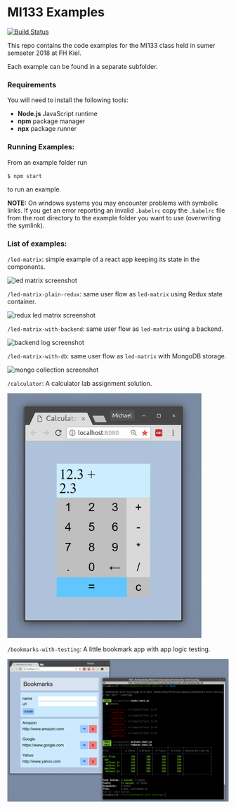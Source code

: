 # MI133 Examples

[![Build Status](https://travis-ci.org/mjleehh/mi133-examples.svg?branch=master)](https://travis-ci.org/mjleehh/mi133-examples)

This repo contains the code examples for the MI133 class held in sumer semseter
2018 at FH Kiel.

Each example can be found in a separate subfolder.

### Requirements

You will need to install the following tools:

* **Node.js** JavaScript runtime
* **npm** package manager
* **npx** package runner

### Running Examples:

From an example folder run

```bash
$ npm start
```

to run an example.

**NOTE:** On windows systems you may encounter problems with symbolic links. If
you get an error reporting an invalid `.babelrc` copy the `.babelrc` file from
the root directory to the example folder you want to use
(overwriting the symlink).

### List of examples:

`/led-matrix`: simple example of a react app keeping its state in the components.

![led matrix screenshot](resources/led-matrix.png)

`/led-matrix-plain-redux`: same user flow as `led-matrix` using Redux state container.

![redux led matrix screenshot](resources/led-matrix-plain-redux.png)

`/led-matrix-with-backend`: same user flow as `led-matrix` using a backend.

![backend log screenshot](resources/led-matrix-with-backend.png)

`/led-matrix-with-db`: same user flow as `led-matrix` with MongoDB storage.

![mongo collection screenshot](resources/led-matrix-with-db.png)

`/calculator`: A calculator lab assignment solution.

![calculator screenshot](resources/calculator.png)

`/bookmarks-with-testing`: A little bookmark app with app logic testing.

![bookmarks](resources/bookmarks-with-testing.png)
